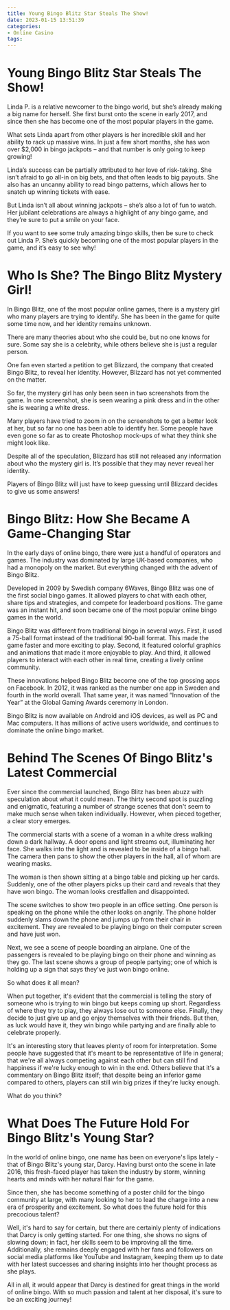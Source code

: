 ```yaml
---
title: Young Bingo Blitz Star Steals The Show!
date: 2023-01-15 13:51:39
categories:
- Online Casino
tags:
---
```



#  Young Bingo Blitz Star Steals The Show!

Linda P. is a relative newcomer to the bingo world, but she’s already making a big name for herself. She first burst onto the scene in early 2017, and since then she has become one of the most popular players in the game.

What sets Linda apart from other players is her incredible skill and her ability to rack up massive wins. In just a few short months, she has won over $2,000 in bingo jackpots – and that number is only going to keep growing!

Linda’s success can be partially attributed to her love of risk-taking. She isn’t afraid to go all-in on big bets, and that often leads to big payouts. She also has an uncanny ability to read bingo patterns, which allows her to snatch up winning tickets with ease.

But Linda isn’t all about winning jackpots – she’s also a lot of fun to watch. Her jubilant celebrations are always a highlight of any bingo game, and they’re sure to put a smile on your face.

If you want to see some truly amazing bingo skills, then be sure to check out Linda P. She’s quickly becoming one of the most popular players in the game, and it’s easy to see why!

#  Who Is She? The Bingo Blitz Mystery Girl!

In Bingo Blitz, one of the most popular online games, there is a mystery girl who many players are trying to identify. She has been in the game for quite some time now, and her identity remains unknown.

There are many theories about who she could be, but no one knows for sure. Some say she is a celebrity, while others believe she is just a regular person.

One fan even started a petition to get Blizzard, the company that created Bingo Blitz, to reveal her identity. However, Blizzard has not yet commented on the matter.

So far, the mystery girl has only been seen in two screenshots from the game. In one screenshot, she is seen wearing a pink dress and in the other she is wearing a white dress.

Many players have tried to zoom in on the screenshots to get a better look at her, but so far no one has been able to identify her. Some people have even gone so far as to create Photoshop mock-ups of what they think she might look like.

Despite all of the speculation, Blizzard has still not released any information about who the mystery girl is. It’s possible that they may never reveal her identity.

Players of Bingo Blitz will just have to keep guessing until Blizzard decides to give us some answers!

#  Bingo Blitz: How She Became A Game-Changing Star 

In the early days of online bingo, there were just a handful of operators and games. The industry was dominated by large UK-based companies, who had a monopoly on the market. But everything changed with the advent of Bingo Blitz.

Developed in 2009 by Swedish company 6Waves, Bingo Blitz was one of the first social bingo games. It allowed players to chat with each other, share tips and strategies, and compete for leaderboard positions. The game was an instant hit, and soon became one of the most popular online bingo games in the world.

Bingo Blitz was different from traditional bingo in several ways. First, it used a 75-ball format instead of the traditional 90-ball format. This made the game faster and more exciting to play. Second, it featured colorful graphics and animations that made it more enjoyable to play. And third, it allowed players to interact with each other in real time, creating a lively online community.

These innovations helped Bingo Blitz become one of the top grossing apps on Facebook. In 2012, it was ranked as the number one app in Sweden and fourth in the world overall. That same year, it was named “Innovation of the Year” at the Global Gaming Awards ceremony in London.

Bingo Blitz is now available on Android and iOS devices, as well as PC and Mac computers. It has millions of active users worldwide, and continues to dominate the online bingo market.

#  Behind The Scenes Of Bingo Blitz's Latest Commercial 

Ever since the commercial launched, Bingo Blitz has been abuzz with speculation about what it could mean. The thirty second spot is puzzling and enigmatic, featuring a number of strange scenes that don't seem to make much sense when taken individually. However, when pieced together, a clear story emerges.

The commercial starts with a scene of a woman in a white dress walking down a dark hallway. A door opens and light streams out, illuminating her face. She walks into the light and is revealed to be inside of a bingo hall. The camera then pans to show the other players in the hall, all of whom are wearing masks.

The woman is then shown sitting at a bingo table and picking up her cards. Suddenly, one of the other players picks up their card and reveals that they have won bingo. The woman looks crestfallen and disappointed.

The scene switches to show two people in an office setting. One person is speaking on the phone while the other looks on angrily. The phone holder suddenly slams down the phone and jumps up from their chair in excitement. They are revealed to be playing bingo on their computer screen and have just won.

Next, we see a scene of people boarding an airplane. One of the passengers is revealed to be playing bingo on their phone and winning as they go. The last scene shows a group of people partying; one of which is holding up a sign that says they've just won bingo online.

So what does it all mean?

When put together, it's evident that the commercial is telling the story of someone who is trying to win bingo but keeps coming up short. Regardless of where they try to play, they always lose out to someone else. Finally, they decide to just give up and go enjoy themselves with their friends. But then, as luck would have it, they win bingo while partying and are finally able to celebrate properly.

It's an interesting story that leaves plenty of room for interpretation. Some people have suggested that it's meant to be representative of life in general; that we're all always competing against each other but can still find happiness if we're lucky enough to win in the end. Others believe that it's a commentary on Bingo Blitz itself; that despite being an inferior game compared to others, players can still win big prizes if they're lucky enough.

What do you think?

#  What Does The Future Hold For Bingo Blitz's Young Star?

In the world of online bingo, one name has been on everyone's lips lately - that of Bingo Blitz's young star, Darcy. Having burst onto the scene in late 2016, this fresh-faced player has taken the industry by storm, winning hearts and minds with her natural flair for the game.

Since then, she has become something of a poster child for the bingo community at large, with many looking to her to lead the charge into a new era of prosperity and excitement. So what does the future hold for this precocious talent?

Well, it's hard to say for certain, but there are certainly plenty of indications that Darcy is only getting started. For one thing, she shows no signs of slowing down; in fact, her skills seem to be improving all the time. Additionally, she remains deeply engaged with her fans and followers on social media platforms like YouTube and Instagram, keeping them up to date with her latest successes and sharing insights into her thought process as she plays.

All in all, it would appear that Darcy is destined for great things in the world of online bingo. With so much passion and talent at her disposal, it's sure to be an exciting journey!